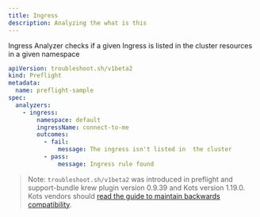 ```yaml
---
title: Ingress
description: Analyzing the what is this
---
```


Ingress Analyzer checks if a given Ingress is listed in the cluster resources in a given namespace

```yaml
apiVersion: troubleshoot.sh/v1beta2
kind: Preflight
metadata:
  name: preflight-sample
spec:
  analyzers:
    - ingress:
        namespace: default
        ingressName: connect-to-me
        outcomes:
          - fail:
              message: The ingress isn't listed in  the cluster
          - pass:
              message: Ingress rule found
```

> Note: `troubleshoot.sh/v1beta2` was introduced in preflight and support-bundle krew plugin version 0.9.39 and Kots version 1.19.0. Kots vendors should [read the guide to maintain backwards compatibility](/v1beta2/).